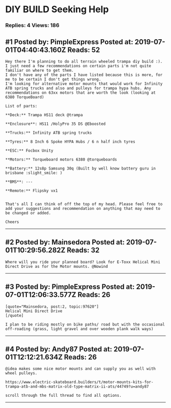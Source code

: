 # DIY BUILD Seeking Help

### Replies: 4 Views: 186

## \#1 Posted by: PimpleExpress Posted at: 2019-07-01T04:40:43.160Z Reads: 52

```
Hey there I'm planning to do all terrain wheeled trampa diy build :).
I just need a few recommendations on certain parts i'm not quite familiar on where to get them.
I don't have any of the parts I have listed because this is more, for me to be certain I don't get things wrong.
I'm looking for alternative motor mounts that would work for Infinity ATB spring trucks and also and pulleys for trampa hypa hubs. Any recommendations on 63xx motors that are worth the look (looking at 6380 TorqueBoard)

List of parts:

**Deck:** Trampa HS11 deck @trampa 

**Enclosure**: HS11 /HolyPro 35 DS @Eboosted 

**Trucks:** Infinity ATB spring trucks

**Tyres:** 8 Inch 6 Spoke HYPA Hubs / 6 n half inch tyres

**ESC:** Focbox Unity 

**Motors:** Torqueboard motors 6380 @torqueboards 

**Battery:** 12s8p Samsung 30q (Built by well know battery guru in brisbane :slight_smile: ) 

**BMS**: ---

**Remote:** Flipsky vx1 


That's all I can think of off the top of my head. Please feel free to add your suggestions and recommendation on anything that may need to be changed or added.

Cheers
```

---
## \#2 Posted by: Mainsedora Posted at: 2019-07-01T10:29:56.282Z Reads: 32

```
Where will you ride your planned board? Look for E-Toxx Helical Mini Direct Drive as for the Motor mounts. @Nowind
```

---
## \#3 Posted by: PimpleExpress Posted at: 2019-07-01T12:06:33.577Z Reads: 26

```
[quote="Mainsedora, post:2, topic:97620"]
Helical Mini Direct Drive
[/quote]

I plan to be riding mostly on bike paths/ road but with the occasional off-roading (grass, light gravel and over wooden plank walk ways)
```

---
## \#4 Posted by: Andy87 Posted at: 2019-07-01T12:12:21.634Z Reads: 26

```
@idea makes some nice motor mounts and can supply you as well with wheel pulleys.

https://www.electric-skateboard.builders/t/motor-mounts-kits-for-trampa-atb-and-mbs-matrix-old-type-matrix-ii-ats/44749?u=andy87

scroll through the full thread to find all options.
```

---
